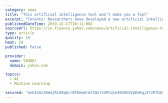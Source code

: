 ```yaml
---
category: news
title: "This artificial intelligence tool won’t make you a fool"
excerpt: "Toronto: Researchers have developed a new artificial intelligence (AI) tool that can help social media networks and news ... presented at the ‘Conference on Neural Information Processing Systems ..."
publishedDateTime: 2019-12-17T16:11:00Z
sourceUrl: https://in.finance.yahoo.com/news/artificial-intelligence-tool-won-t-153834169.html
type: article
quality: 19
heat: 19
published: false

provider:
  name: YAHOO!
  domain: yahoo.com

topics:
  - AI
  - Machine Learning

secured: "4vh1oSn2KmdjRi69q6/rNfKemOrml5QxYJ4PCdzn4920VOVpDSKgj5TzRTGQsLIjzXv+lhK102p5+T0XBf3KR4WxKY4CH3m3dhb1+hzZ0E6ACty9aDOKV/BA/e+AN91Kj8eSFKG12JioVKOZ8IPXz0cEJ7dX+m7McXgPu+IxeHmXq+70ukySQvqChNXDMKRnSSlH7oVG9nUipwxlDjNf7Omyx4/d55MAiWOTmMh0dUfIMgaPv/PiiF9Tfjkct72OdT70r9zb46y/cHLNYVpq4Q==;Mg+/Hl+Hd3TDr18OoIG2SA=="
---
```


